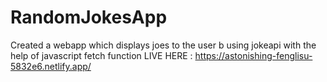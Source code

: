# RandomJokesApp
Created a webapp which displays joes to the user b using jokeapi with the help of javascript fetch function
LIVE HERE :  https://astonishing-fenglisu-5832e6.netlify.app/
